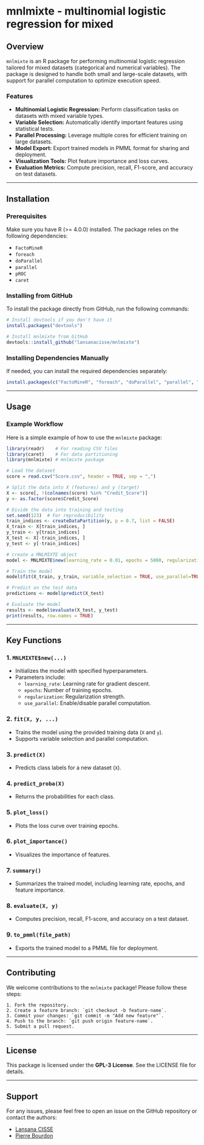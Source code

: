 # mnlmixte - multinomial logistic regression  for mixed
  

## Overview

`mnlmixte` is an R package for performing multinomial logistic regression tailored for mixed datasets (categorical and numerical variables). The package is designed to handle both small and large-scale datasets, with support for parallel computation to optimize execution speed.

### Features

- **Multinomial Logistic Regression:** Perform classification tasks on datasets with mixed variable types.
- **Variable Selection:** Automatically identify important features using statistical tests.
- **Parallel Processing:** Leverage multiple cores for efficient training on large datasets.
- **Model Export:** Export trained models in PMML format for sharing and deployment.
- **Visualization Tools:** Plot feature importance and loss curves.
- **Evaluation Metrics:** Compute precision, recall, F1-score, and accuracy on test datasets.

---

## Installation

### Prerequisites
Make sure you have R (>= 4.0.0) installed. The package relies on the following dependencies:

- `FactoMineR`
- `foreach`
- `doParallel`
- `parallel`
- `pROC`
- `caret`

### Installing from GitHub

To install the package directly from GitHub, run the following commands:

```R
# Install devtools if you don't have it
install.packages("devtools")

# Install mnlmixte from GitHub
devtools::install_github("lansanacisse/mnlmixte")
```

### Installing Dependencies Manually
If needed, you can install the required dependencies separately:

```R
install.packages(c("FactoMineR", "foreach", "doParallel", "parallel", "pROC", "caret"))
```

---

## Usage

### Example Workflow

Here is a simple example of how to use the `mnlmixte` package:

```R
library(readr)    # For reading CSV files
library(caret)    # For data partitioning
library(mnlmixte) # mnlmixte package

# Load the dataset
score = read.csv("Score.csv", header = TRUE, sep = ",")

# Split the data into X (features) and y (target)
X <- score[, !(colnames(score) %in% "Credit_Score")]  
y <- as.factor(score$Credit_Score)

# Divide the data into training and testing
set.seed(123)  # For reproducibility
train_indices <- createDataPartition(y, p = 0.7, list = FALSE)
X_train <- X[train_indices, ]
y_train <- y[train_indices]
X_test <- X[-train_indices, ]
y_test <- y[-train_indices]

# create a MNLMIXTE object
model <- MNLMIXTE$new(learning_rate = 0.01, epochs = 5000, regularization = 0.01)

# Train the model
model$fit(X_train, y_train, variable_selection = TRUE, use_parallel=TRUE)

# Predict on the test data
predictions <- model$predict(X_test)

# Evaluate the model
results <- model$evaluate(X_test, y_test)
print(results, row.names = TRUE)
```

---

## Key Functions

### 1. `MNLMIXTE$new(...)`
- Initializes the model with specified hyperparameters.
- Parameters include:
  - `learning_rate`: Learning rate for gradient descent.
  - `epochs`: Number of training epochs.
  - `regularization`: Regularization strength.
  - `use_parallel`: Enable/disable parallel computation.

### 2. `fit(X, y, ...)`
- Trains the model using the provided training data (`X` and `y`).
- Supports variable selection and parallel computation.

### 3. `predict(X)`
- Predicts class labels for a new dataset (`X`).

### 4. `predict_proba(X)`
- Returns the probabilities for each class.

### 5. `plot_loss()`
- Plots the loss curve over training epochs.

### 6. `plot_importance()`
- Visualizes the importance of features.

### 7. `summary()`
- Summarizes the trained model, including learning rate, epochs, and feature importance.

### 8. `evaluate(X, y)`
- Computes precision, recall, F1-score, and accuracy on a test dataset.

### 9. `to_pmml(file_path)`
- Exports the trained model to a PMML file for deployment.

--- 

## Contributing

We welcome contributions to the `mnlmixte` package! Please follow these steps:

    1. Fork the repository.
    2. Create a feature branch: `git checkout -b feature-name`.
    3. Commit your changes: `git commit -m "Add new feature"`.
    4. Push to the branch: `git push origin feature-name`.
    5. Submit a pull request.

---

## License

This package is licensed under the **GPL-3 License**. See the LICENSE file for details.

---

## Support

For any issues, please feel free to open an issue on the GitHub repository or contact the authors:

- [Lansana CISSE](https://github.com/lansanacisse)
- [Pierre Bourdon](https://github.com/pbrbn)
